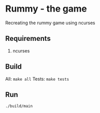 # Rummy - the game

Recreating the rummy game using ncurses

## Requirements

1. ncurses

## Build

All: `make all`
Tests: `make tests`

## Run

```
./build/main
```
